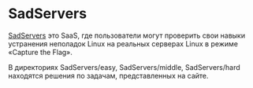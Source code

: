 # SadServers

[SadServers](https://sadservers.com/) это SaaS, где пользователи могут проверить свои навыки устранения неполадок Linux на реальных серверах Linux в режиме «Capture the Flag».

В директориях SadServers/easy, SadServers/middle, SadServers/hard находятся решения по задачам, представленных на сайте. 